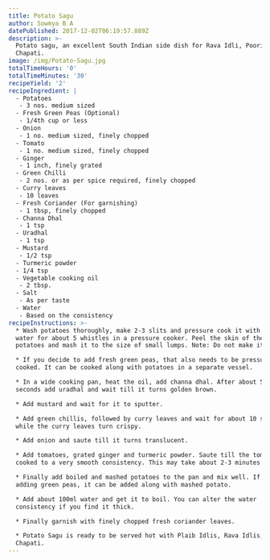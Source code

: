 ```yaml
---
title: Potato Sagu
author: Sowmya B A
datePublished: 2017-12-02T06:19:57.889Z
description: >-
  Potato sagu, an excellent South Indian side dish for Rava Idli, Poori,
  Chapati.
image: /img/Potato-Sagu.jpg
totalTimeHours: '0'
totalTimeMinutes: '30'
recipeYield: '2'
recipeIngredient: |
  - Potatoes
   - 3 nos. medium sized
  - Fresh Green Peas (Optional)
   - 1/4th cup or less
  - Onion
   - 1 no. medium sized, finely chopped
  - Tomato
   - 1 no. medium sized, finely chopped
  - Ginger
   - 1 inch, finely grated
  - Green Chilli
   - 2 nos. or as per spice required, finely chopped
  - Curry leaves
   - 10 leaves
  - Fresh Coriander (For garnishing)
   - 1 tbsp, finely chopped
  - Channa Dhal
   - 1 tsp
  - Uradhal
   - 1 tsp
  - Mustard
   - 1/2 tsp
  - Turmeric powder
  - 1/4 tsp
  - Vegetable cooking oil
   - 2 tbsp.
  - Salt 
   - As per taste
  - Water
   - Based on the consistency
recipeInstructions: >-
  * Wash potatoes thoroughly, make 2-3 slits and pressure cook it with 250ml
  water for about 5 whistles in a pressure cooker. Peel the skin of the cooked
  potatoes and mash it to the size of small lumps. Note: Do not make it powdery.

  * If you decide to add fresh green peas, that also needs to be pressure
  cooked. It can be cooked along with potatoes in a separate vessel. 

  * In a wide cooking pan, heat the oil, add channa dhal. After about 5-6
  seconds add uradhal and wait till it turns golden brown.

  * Add mustard and wait for it to sputter.

  * Add green chillis, followed by curry leaves and wait for about 10 seconds
  while the curry leaves turn crispy.

  * Add onion and saute till it turns translucent.

  * Add tomatoes, grated ginger and turmeric powder. Saute till the tomatoes are
  cooked to a very smooth consistency. This may take about 2-3 minutes.

  * Finally add boiled and mashed potatoes to the pan and mix well. If you are
  adding green peas, it can be added along with mashed potato.

  * Add about 100ml water and get it to boil. You can alter the water
  consistency if you find it thick.

  * Finally garnish with finely chopped fresh coriander leaves.

  * Potato Sagu is ready to be served hot with Plaib Idlis, Rava Idlis, Poori,
  Chapati.
---
```






